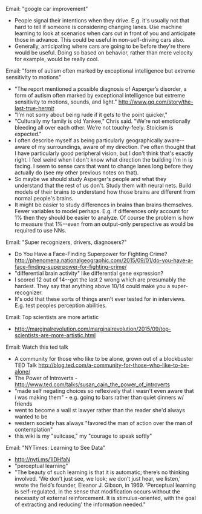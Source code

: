 Email: "google car improvement"
* People signal their intentions when they drive.  E.g. it's usually not that hard to tell if someone is considering changing lanes.  Use machine learning to look at scenarios when cars cut in front of you and anticipate those in advance.  This could be useful in non-self-driving cars also.
* Generally, anticipating where cars are going to be before they're there would be useful.  Doing so based on behavior, rather than mere velocity for example, would be really cool.

Email: "form of autism often marked by exceptional intelligence but extreme sensitivity to motions"
* "The report mentioned a possible diagnosis of Asperger’s disorder, a form of autism often marked by exceptional intelligence but extreme sensitivity to motions, sounds, and light." http://www.gq.com/story/the-last-true-hermit
* "I’m not sorry about being rude if it gets to the point quicker,"
* "Culturally my family is old Yankee," Chris said. "We’re not emotionally bleeding all over each other. We’re not touchy-feely. Stoicism is expected."
* I often describe myself as being particularly geographically aware--aware of my surroundings, aware of my direction.  I've often thought that I have particularly good peripheral vision, but I don't think that's exactly right.  I feel weird when I don't know what direction the building I'm in is facing.  I seem to sense cars that want to change lanes long before they actually do (see my other previous notes on that).
* So maybe we should study Asperger's people and what they understand that the rest of us don't.  Study them with neural nets.  Build models of their brains to understand how those brains are different from normal people's brains.
* It might be easier to study differences in brains than brains themselves.  Fewer variables to model perhaps.  E.g. if differences only account for 1% then they should be easier to analyze.  Of course the problem is how to measure that 1%--even from an output-only perspective as would be required to use NNs.

Email: "Super recognizers, drivers, diagnosers?"
* Do You Have a Face-Finding Superpower for Fighting Crime? http://phenomena.nationalgeographic.com/2015/09/01/do-you-have-a-face-finding-superpower-for-fighting-crime/
* "differential brain activity" like differential gene expression? 
* I scored 12 out of 14--got the last 2 wrong which are presumably the hardest.  They say that anything above 10/14 could make you a super-recognizer.
* It's odd that these sorts of things aren't ever tested for in interviews.  E.g. test peoples perception abilities.

Email: Top scientists are more artistic
* http://marginalrevolution.com/marginalrevolution/2015/09/top-scientists-are-more-artistic.html

Email: Watch this ted talk
* A community for those who like to be alone, grown out of a blockbuster TED Talk http://blog.ted.com/a-community-for-those-who-like-to-be-alone/
* The Power of Introverts - http://www.ted.com/talks/susan_cain_the_power_of_introverts
* "made self negating choices so reflexively that i wasn't even aware that i was making them" - e.g. going to bars rather than quiet dinners w/ friends
* went to become a wall st lawyer rather than the reader she'd always wanted to be
* western society has always "favored the man of action over the man of contemplation"
* this wiki is my "suitcase," my "courage to speak softly"

Email: "NYTimes: Learning to See Data"
* http://nyti.ms/1IDHfaN
* "perceptual learning"
* "The beauty of such learning is that it is automatic; there’s no thinking involved. 'We don’t just see, we look; we don’t just hear, we listen,' wrote the field’s founder, Eleanor J. Gibson, in 1969. 'Perceptual learning is self-regulated, in the sense that modification occurs without the necessity of external reinforcement. It is stimulus-oriented, with the goal of extracting and reducing' the information needed."
